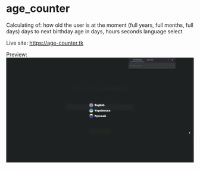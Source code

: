# age_counter
Calculating of:
  how old the user is at the moment (full years, full months, full days)
  days to next birthday
  age in days, hours seconds
  language select
 
 Live site: https://age-counter.tk
 
 Preview:
 ![](preview.gif)
 
 
 
